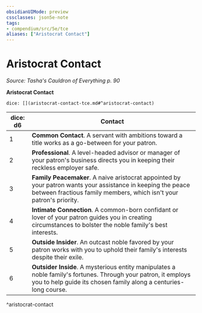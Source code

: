 ```yaml
---
obsidianUIMode: preview
cssclasses: json5e-note
tags:
- compendium/src/5e/tce
aliases: ["Aristocrat Contact"]
---
```

# Aristocrat Contact
*Source: Tasha's Cauldron of Everything p. 90* 

**Aristocrat Contact**

`dice: [](aristocrat-contact-tce.md#^aristocrat-contact)`

| dice: d6 | Contact |
|----------|---------|
| 1 | **Common Contact**. A servant with ambitions toward a title works as a go-between for your patron. |
| 2 | **Professional**. A level-headed advisor or manager of your patron's business directs you in keeping their reckless employer safe. |
| 3 | **Family Peacemaker**. A naive aristocrat appointed by your patron wants your assistance in keeping the peace between fractious family members, which isn't your patron's priority. |
| 4 | **Intimate Connection**. A common-born confidant or lover of your patron guides you in creating circumstances to bolster the noble family's best interests. |
| 5 | **Outside Insider**. An outcast noble favored by your patron works with you to uphold their family's interests despite their exile. |
| 6 | **Outsider Inside**. A mysterious entity manipulates a noble family's fortunes. Through your patron, it employs you to help guide its chosen family along a centuries-long course. |
^aristocrat-contact